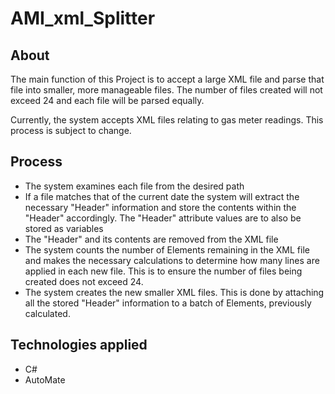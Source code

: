 # AMI_xml_Splitter

## About 

The main function of this Project is to accept a large XML file and parse that file into smaller, more manageable files. The number of files created will not exceed 24 and each file will be parsed equally.

Currently, the system accepts XML files relating to gas meter readings. This process is subject to change.

## Process

 - The system examines each file from the desired path
 - If a file matches that of the current date the system will extract the necessary "Header" information and store the contents within the "Header" accordingly. The "Header" attribute values are to also be stored as variables
 - The "Header" and its contents are removed from the XML file
 - The system counts the number of Elements remaining in the XML file and makes the necessary calculations to determine how many lines are applied in each new file. This is to ensure the number of files being created does not exceed 24.
 - The system creates the new smaller XML files. This is done by attaching all the stored "Header" information to a batch of Elements, previously calculated. 
 
 ## Technologies applied
 
 - C#
 - AutoMate
